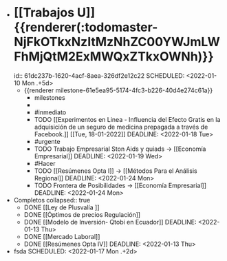- # [[Trabajos U]]  {{renderer(:todomaster-NjFkOTkxNzItMzNhZC00YWJmLWFhMjQtM2ExMWQxZTkxOWNh)}}
  id:: 61dc237b-1620-4acf-8aea-326df2e12c22
  SCHEDULED: <2022-01-10 Mon .+5d>
	- {{renderer milestone-61e5ea95-5174-4fc3-b226-40d4e274c61a}}
		- milestones
		-
		- #inmediato
		- TODO [[Experimentos  en Linea - Influencia del Efecto Gratis en la adquisición de un seguro de medicina prepagada a través de Facebook.]] [[Tue, 18-01-2022]] 
		  DEADLINE: <2022-01-18 Tue>
		- #urgente
		- TODO Trabajo Empresarial Ston Aids y quiads → [[Economía Empresarial]]
		  DEADLINE: <2022-01-19 Wed>
		- #Hacer
		- TODO [[Resúmenes Opta I]] → [[Métodos Para el Análisis Regional]]
		  DEADLINE: <2022-01-24 Mon>
		- TODO Frontera de Posibilidades → [[Economía Empresarial]]
		  DEADLINE: <2022-01-24 Mon>
- Completos
  collapsed:: true
	- DONE [[Ley de Plusvalía ]]
	- DONE [[Óptimos de precios Regulación]]
	- DONE [[Modelo de Inversión- Qtobi en Ecuador]]
	  DEADLINE: <2022-01-13 Thu>
	- DONE [[Mercado Laboral]]
	- DONE [[Resúmenes Opta IV]]
	  DEADLINE: <2022-01-13 Thu>
- fsda
  SCHEDULED: <2022-01-17 Mon .+2d>